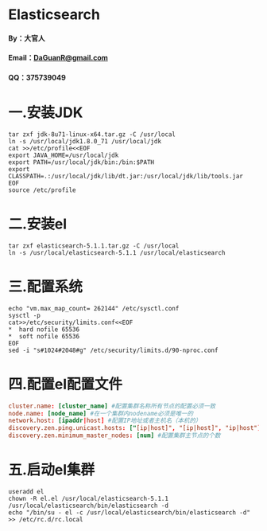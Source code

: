 # Elasticsearch 
#### By：大官人
#### Email：DaGuanR@gmail.com
#### QQ：375739049

# 一.安装JDK

```shell
tar zxf jdk-8u71-linux-x64.tar.gz -C /usr/local
ln -s /usr/local/jdk1.8.0_71 /usr/local/jdk
cat >>/etc/profile<<EOF
export JAVA_HOME=/usr/local/jdk
export PATH=/usr/local/jdk/bin:/bin:$PATH
export CLASSPATH=.:/usr/local/jdk/lib/dt.jar:/usr/local/jdk/lib/tools.jar
EOF
source /etc/profile
```

# 二.安装el

```shell
tar zxf elasticsearch-5.1.1.tar.gz -C /usr/local
ln -s /usr/local/elasticsearch-5.1.1 /usr/local/elasticsearch
```

# 三.配置系统

```shell
echo "vm.max_map_count= 262144" /etc/sysctl.conf
sysctl -p
cat>>/etc/security/limits.conf<<EOF
*  hard nofile 65536*  soft nofile 65536
EOF
sed -i "s#1024#2048#g" /etc/security/limits.d/90-nproc.conf
```

# 四.配置el配置文件

```conf
cluster.name: [cluster_name] #配置集群名称所有节点的配置必须一致
node.name: [node_name] #在一个集群内nodename必须是唯一的
network.host: [ipaddr|host] #配置IP地址或者主机名（本机的）
discovery.zen.ping.unicast.hosts: ["[ip|host]", "[ip|host]", "ip|host"] #配置集群所有的节点的IP或主机名
discovery.zen.minimum_master_nodes: [num] #配置集群主节点的个数
```

# 五.启动el集群

```shell
useradd el
chown -R el.el /usr/local/elasticsearch-5.1.1
/usr/local/elasticsearch/bin/elasticsearch -d
echo "/bin/su - el -c /usr/local/elasticsearch/bin/elasticsearch -d" >> /etc/rc.d/rc.local
```